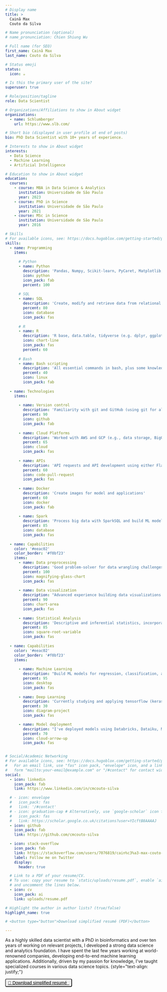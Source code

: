 ```yaml
---
# Display name
title: >
  Cainã Max  
  Couto da Silva

# Name pronunciation (optional)
# name_pronunciation: Chien Shiung Wu

# Full name (for SEO)
first_name: Cainã Max
last_name: Couto da Silva

# Status emoji
status:
  icon: ☕️

# Is this the primary user of the site?
superuser: true

# Role/position/tagline
role: Data Scientist

# Organizations/Affiliations to show in About widget
organizations:
  - name: Schlumberger
    url: https://www.slb.com/

# Short bio (displayed in user profile at end of posts)
bio: PhD Data Scientist with 10+ years of experience.

# Interests to show in About widget
interests:
  - Data Science
  - Machine Learning
  - Artificial Intelligence

# Education to show in About widget
education:
  courses:
    - course: MBA in Data Science & Analytics
      institution: Universidade de São Paulo
      year: 2023
    - course: PhD in Science
      institution: Universidade de São Paulo
      year: 2021
    - course: MSc in Science
      institution: Universidade de São Paulo
      year: 2016

# Skills
# For available icons, see: https://docs.hugoblox.com/getting-started/page-builder/#icons
skills:
  - name: Programming
    items:
    
      # Python
      - name: Python
        description: 'Pandas, Numpy, Scikit-learn, PyCaret, Matplotlib, Seaborn, Plotly, Folium, BeautifulSoup, Selenium, etc.'
        icon: python
        icon_pack: fab
        percent: 100
        
      # SQL
      - name: SQL
        description: 'Create, modify and retrieve data from relational database manage systems (e.g. MySQL, Postgres)'
        percent: 80
        icon: database
        icon_pack: fas
        
      # R
      - name: R
        description: 'R base, data.table, tidyverse (e.g. dplyr, ggplot2), plotly, Rmarkdown, Bioconductor packages, and more…'
        icon: chart-line
        icon_pack: fas
        percent: 60
        
      # Bash
      - name: Bash scripting
        description: 'All essential commands in bash, plus some knowledge with awk and sed.'
        percent: 40
        icon: linux
        icon_pack: fab
        
  - name: Technologies
    items:
    
      - name: Version control
        description: 'Familiarity with git and GitHub (using git for all projects)'
        percent: 90
        icon: github
        icon_pack: fab
    
      - name: Cloud Platforms
        description: 'Worked with AWS and GCP (e.g., data storage, BigQuery, and Vertex AI.)'
        percent: 65
        icon: cloud
        icon_pack: fas
        
      - name: APIs
        description: 'API requests and API development using either Flask or FastAPI'
        percent: 60
        icon: code-pull-request
        icon_pack: fas
        
      - name: Docker
        description: 'Create images for model and applications'
        percent: 60
        icon: docker
        icon_pack: fab
        
      - name: Spark
        description: 'Process big data with SparkSQL and build ML models with SparkMLlib'
        percent: 85
        icon: database
        icon_pack: fas
        
  - name: Capabilities
    color: '#eeac02'
    color_border: '#f0bf23'
    items:
      - name: Data preprocessing
        description: 'Good problem-solver for data wrangling challenges. Familiar with data cleaning and feature-engineering for ML tasks.'
        percent: 100
        icon: magnifying-glass-chart
        icon_pack: fas
        
      - name: Data visualization
        description: "Advanced experience building data visualizations using Python and R (specially static figures, but I'm also familiar with interactive approaches)."
        percent: 90
        icon: chart-area
        icon_pack: fas
        
      - name: Statistical Analysis
        description: 'Descriptive and inferential statistics, incorporating theory into practical applications and in the AI projects I worked on.'
        percent: 85
        icon: square-root-variable
        icon_pack: fas
        
  - name: Capabilities
    color: '#eeac02'
    color_border: '#f0bf23'
    items:
    
      - name: Machine Learning
        description: "Build ML models for regression, classification, and clustering problems, as well as recommender systems, and time series models. I'm also familiar with autoML."
        percent: 95
        icon: desktop
        icon_pack: fas
        
      - name: Deep Learning
        description: 'Currently studying and applying tensorflow (keras) and pytorch'
        percent: 30
        icon: diagram-project
        icon_pack: fas

      - name: Model deployment
        description: "I've deployed models using Databricks, Dataiku, MLflow, Docker, FastAPI/Flask, alongside the version control and best coding practices."
        percent: 70
        icon: cloud-arrow-up
        icon_pack: fas


# Social/Academic Networking
# For available icons, see: https://docs.hugoblox.com/getting-started/page-builder/#icons
#   For an email link, use "fas" icon pack, "envelope" icon, and a link in the
#   form "mailto:your-email@example.com" or "/#contact" for contact widget.
social:
  - icon: linkedin
    icon_pack: fab
    link: https://www.linkedin.com/in/cmcouto-silva

  # - icon: envelope
  #   icon_pack: fas
  #   link: '/#contact'
  # - icon: graduation-cap # Alternatively, use `google-scholar` icon from `ai` icon pack
  #   icon_pack: fas
  #   link: https://scholar.google.co.uk/citations?user=YIcftB8AAAAJ
  - icon: github
    icon_pack: fab
    link: https://github.com/cmcouto-silva

  - icon: stack-overflow
    icon_pack: fab
    link: https://stackoverflow.com/users/7076819/cain%c3%a3-max-couto-silva
    label: Follow me on Twitter
    display:
      header: true

  # Link to a PDF of your resume/CV.
  # To use: copy your resume to `static/uploads/resume.pdf`, enable `ai` icons in `params.yaml`,
  # and uncomment the lines below.
  - icon: cv
    icon_pack: ai
    link: uploads/resume.pdf

# Highlight the author in author lists? (true/false)
highlight_name: true

# <button type="button">Download simplified resumé (PDF)</button>

---
```


As a highly skilled data scientist with a PhD in bioinformatics and over ten years of working on relevant projects, I developed a strong data science and analytics foundation. I have spent the last few years working at world-renowned companies, developing end-to-end machine learning applications. Additionally, driven by my passion for knowledge, I've taught specialized courses in various data science topics.
{style="text-align: justify;"}

<button type="button" style="font-size:14px; border-radius:4px; padding:3px 7px;"><a href="/uploads/resume.pdf" style="color: black;">🔗 Download simplified resumé &nbsp;</a></button>
